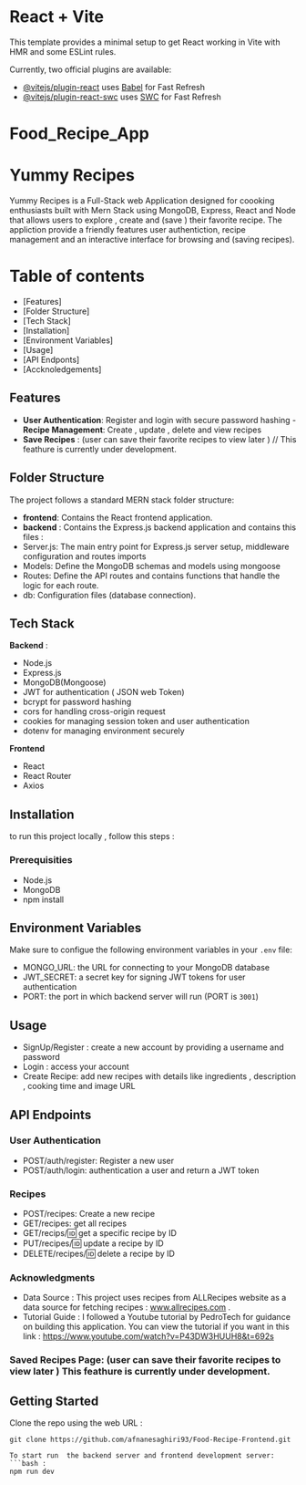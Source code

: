 # React + Vite

This template provides a minimal setup to get React working in Vite with HMR and some ESLint rules.

Currently, two official plugins are available:

- [@vitejs/plugin-react](https://github.com/vitejs/vite-plugin-react/blob/main/packages/plugin-react/README.md) uses [Babel](https://babeljs.io/) for Fast Refresh
- [@vitejs/plugin-react-swc](https://github.com/vitejs/vite-plugin-react-swc) uses [SWC](https://swc.rs/) for Fast Refresh
# Food_Recipe_App


# Yummy Recipes

Yummy Recipes is a Full-Stack web Application  designed for coooking enthusiasts built with Mern Stack using MongoDB, Express, React and Node that allows users to explore , create and (save ) their favorite recipe. The appliction provide a friendly features user authentiction, recipe management and an interactive interface for browsing and (saving  recipes).

# Table of contents
- [Features]
- [Folder Structure]
- [Tech Stack]
- [Installation]
- [Environment Variables]
- [Usage]
- [API Endponts]
- [Accknoledgements]

## Features
- **User Authentication**: Register and login with secure password hashing
-**Recipe Management**: Create , update , delete and view recipes
- **Save Recipes** : (user can save their favorite recipes to view later ) // This feathure is currently under development.


## Folder Structure
The project follows a standard MERN stack folder structure:
- **frontend**: Contains the React frontend application.
- **backend** : Contains the Express.js backend application  and contains this files :
- Server.js: The main entry point for Express.js server setup, middleware configuration and routes imports
- Models: Define the MongoDB schemas and models using mongoose
- Routes: Define the API routes and contains functions that handle the logic for each route.
- db: Configuration files (database connection).



## Tech Stack
**Backend** :
- Node.js
- Express.js
- MongoDB(Mongoose)
- JWT for authentication ( JSON web Token)
- bcrypt for password hashing
- cors for handling cross-origin request 
- cookies for managing session token and user authentication
- dotenv for managing environment securely 

**Frontend**
- React
- React Router
- Axios



## Installation 
to run this project locally , follow this steps : 
###  Prerequisities
- Node.js
- MongoDB
- npm install


## Environment Variables 
Make sure to configue the following environment variables in your `.env` file:
- MONGO_URL: the URL for connecting to your MongoDB database
- JWT_SECRET: a secret key for signing JWT tokens for user authentication
- PORT: the port in which backend server will run (PORT is `3001`)

## Usage 
 - SignUp/Register : create a new account by providing a username and password
 - Login : access your account
 - Create Recipe: add new recipes with details like ingredients , description , cooking time and image URL

## API Endpoints

### User Authentication
- POST/auth/register: Register a new user
- POST/auth/login: authentication a user and return a JWT token

### Recipes
- POST/recipes: Create a new recipe
- GET/recipes: get all recipes
- GET/recips/:id: get a specific recipe by ID
- PUT/recipes/:id: update a recipe by ID
- DELETE/recipes/:id: delete a recipe by ID

### Acknowledgments 
- Data Source : This project uses  recipes from ALLRecipes website as a data source for fetching recipes  : www.allrecipes.com .
- Tutorial Guide : I followed a Youtube tutorial by PedroTech for guidance on building this application. You can view the tutorial if you want in this link : 
https://www.youtube.com/watch?v=P43DW3HUUH8&t=692s


### Saved Recipes Page: (user can save their favorite recipes to view later )  This feathure is currently under development.
 

## Getting Started 
Clone the repo using the web URL :
```bash: 
git clone https://github.com/afnanesaghiri93/Food-Recipe-Frontend.git

To start run  the backend server and frontend development server: 
```bash : 
npm run dev

